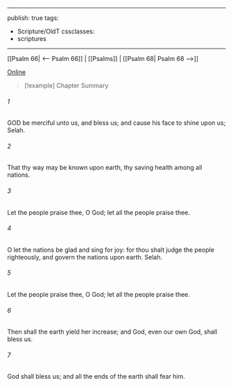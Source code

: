 

---
publish: true
tags:
  - Scripture/OldT
cssclasses:
  - scriptures
---
[[Psalm 66| <-- Psalm 66]] | [[Psalms]] | [[Psalm 68| Psalm 68 -->]]

[Online](https://churchofjesuschrist.org/study/scriptures/ot/ps/67?lang=eng)

>[!example] Chapter Summary
>
###### 1
GOD be merciful unto us, and bless us; and cause his face to shine upon us; Selah.
###### 2
That thy way may be known upon earth, thy saving health among all nations.
###### 3
Let the people praise thee, O God; let all the people praise thee.
###### 4
O let the nations be glad and sing for joy: for thou shalt judge the people righteously, and govern the nations upon earth.  Selah.
###### 5
Let the people praise thee, O God; let all the people praise thee.
###### 6
Then shall the earth yield her increase; and God, even our own God, shall bless us.
###### 7
God shall bless us; and all the ends of the earth shall fear him.



